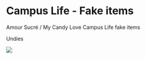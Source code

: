 # Campus Life - Fake items
Amour Sucré / My Candy Love Campus Life fake items

<p>Undies</p>
<p><img src="https://drive.google.com/thumbnail?id=1qLfjUSKhsY5yV453HdPBQmeMBqlJxIp0"(https://drive.google.com/thumbnail?id=1SDUYXucYgpNYh4plZRElE-PvVmEx0aef)>
